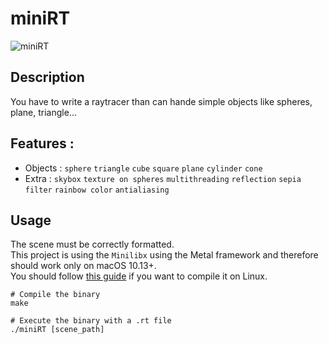# miniRT

![miniRT](https://i.imgur.com/qwdUw0c.png)

## Description

You have to write a raytracer than can hande simple objects like spheres, plane, triangle...


## Features :
* Objects : ``sphere`` ``triangle`` ``cube`` ``square`` ``plane`` ``cylinder`` ``cone``
* Extra : ``skybox`` ``texture on spheres`` ``multithreading`` ``reflection`` ``sepia filter`` ``rainbow color`` ``antialiasing`` 

## Usage

The scene must be correctly formatted.<br>
This project is using the ``Minilibx`` using the Metal framework and therefore should work only on macOS 10.13+.<br>
You should follow [this guide](https://github.com/ilkou/minilibx) if you want to compile it on Linux.

```shell
# Compile the binary
make

# Execute the binary with a .rt file
./miniRT [scene_path]
```
